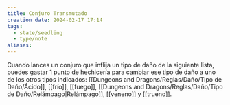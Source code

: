 ```yaml
---
title: Conjuro Transmutado
creation date: 2024-02-17 17:14
tags:
  - state/seedling
  - type/note
aliases:
---
```

Cuando lances un conjuro que inflija un tipo de daño de la siguiente lista, puedes gastar 1 punto de hechicería para cambiar ese tipo de daño a uno de los otros tipos indicados: [[Dungeons and Dragons/Reglas/Daño/Tipo de Daño/Ácido]], [[frío]], [[fuego]], [[Dungeons and Dragons/Reglas/Daño/Tipo de Daño/Relámpago|Relámpago]], [[veneno]] y [[trueno]].